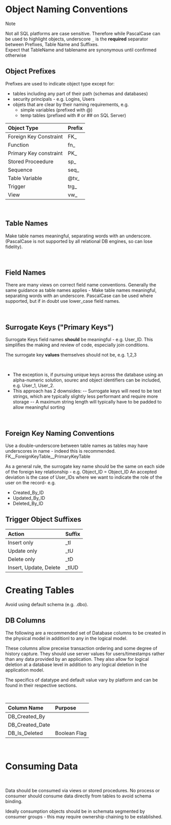 




# Object Naming Conventions



> [!NOTE]
> Not all SQL platforms are case sensitive. Therefore while PascalCase can be used to highlight objects, underscore `_` is the **required** separator between Prefixes, Table Name and Suffixes.
> <br>
> Expect that TableName and tablename are synonymous until confirmed otherwise




## Object Prefixes

Prefixes are used to indicate object type except for: 
- tables including any part of their path (schemas and databases)
- security principals - e.g. Logins, Users
- objets that are clear by their naming requirements, e.g. 
  - simple variables (prefixed with @)
  - temp tables (prefixed with # or ## on SQL Server)

  

|Object Type|Prefix|
|:-----|---|
|Foreign Key Constraint|FK_|
|Function|fn_|
|Primary Key constraint|PK_|
|Stored Proceedure|sp_|
|Sequence|seq_|
|Table Variable|@tv_|
|Trigger|trg_|
|View|vw_|





<br>


## Table Names

Make table names meaningful, separating words with an underscore. 
(PascalCase is not supported by all relational DB engines, so can lose fidelity).  

<br>

## Field Names

There are many views on correct field name conventions. Generally the same guidance as table names applies - Make table names meaningful, separating words with an underscore. 
PascalCase can be used where supported, but if in doubt use lower_case field names. 




<br> 


## Surrogate Keys ("Primary Keys") 

Surrogate Keys field names **should** be meaningful - e.g. User_ID. This simplifies the making and review of code, especially join conditions. 

The surrogate key **values** themselves should not be, e.g. 1,2,3 

<br>

- The exception is, if pursuing unique keys across the database using an alpha-numeric solution, sourec and object identifiers can be included, e.g.
User_1, User_2.
- This approach has 2 downsides:
-- Surrogate keys will need to be text strings, which are typically slightly less performant and require more storage
-- A maximum string length will typically have to be padded to allow meaningful sorting  

<br>


## Foreign Key Naming Conventions

Use a double-underscore between table names as tables may have underscores in name - indeed this is recommended. 
FK__ForeignKeyTable__PrimaryKeyTable


As a general rule, the surrogate key name should be the same on each side of the foreign key relationship - e.g. Object_ID = Object_ID
An accepted deviation is the case of User_IDs where we want to indicate the role of the user on the record- e.g. 
- Created_By_ID
- Updated_By_ID
- Deleted_By_ID



## Trigger Object Suffixes

|Action|Suffix|
|:-----|:---|
|Insert only|_tI|
|Update only|_tU|
|Delete only|_tD|
|Insert, Update, Delete|_tIUD|



# Creating Tables

Avoid using default schema (e.g. .dbo).



## DB Columns

The following are a recommended set of Database columns to be created in the physical model in additionl to any in the logical model. 

These columns allow preceise transaction ordering and some degree of history capture. They should use server values for users/timestamps rather than any data provided by an application. They also allow for logical deletion at a database level in addition to any logical deletion in the application model. 

The specifics of datatype and default value vary by platform and can be found in their respective sections.  

<br> 

|Column Name|Purpose|
|:----|:--------|
|DB_Created_By||
|DB_Created_Date||
|DB_Is_Deleted|Boolean Flag|


<br>




# Consuming Data

<br>

Data should be consumed via views or stored procedures. No process or consumer should consume data directly from tables to avoid schema binding.


Ideally consumption objects should be in schemata segmented by consumer groups - this may require ownership chaining to be established. 

<br>






